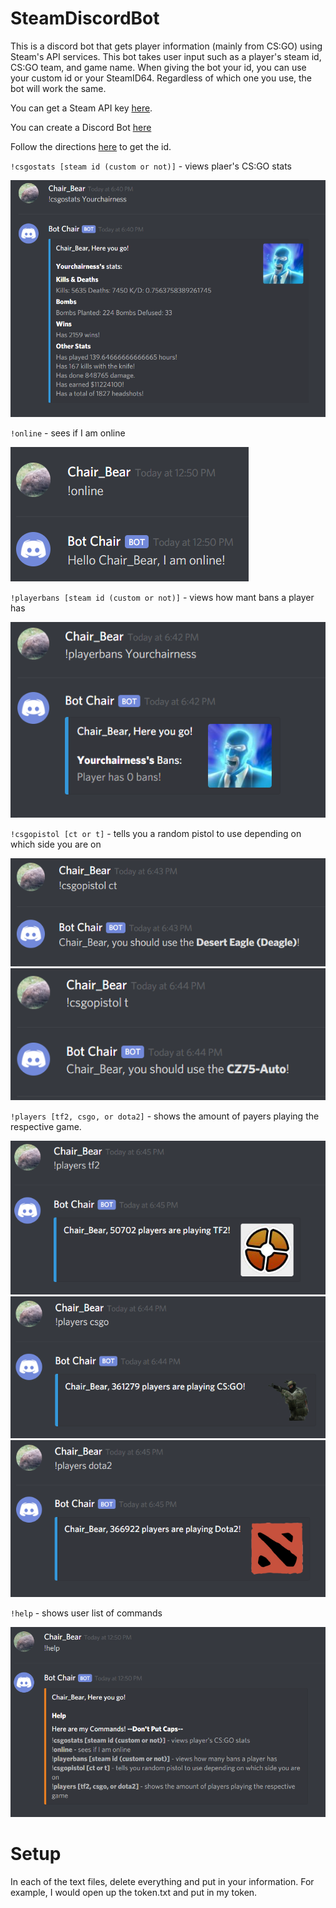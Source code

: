 # SteamDiscordBot
This is a discord bot that gets player information (mainly from CS:GO) using Steam's API services. This bot takes user input such as a player's steam id, CS:GO team, and game name. When giving the bot your id, you can use your custom id or your SteamID64. Regardless of which one you use, the bot will work the same.

You can get a Steam API key [here](https://steamcommunity.com/dev/apikey).

You can create a Discord Bot [here](https://discordapp.com/login?redirect_to=%2Fdevelopers%2Fapplications%2F)

Follow the directions [here](https://support.discordapp.com/hc/en-us/articles/206346498-Where-can-I-find-my-User-Server-Message-ID-) to get the id.


`!csgostats [steam id (custom or not)]` - views plaer's CS:GO stats

<img src="images/!csgostats.PNG" width="700">

`!online` - sees if I am online

<img src="images/!online.PNG">

`!playerbans [steam id (custom or not)]` - views how mant bans a player has

<img src="images/!playerbans.PNG">

`!csgopistol [ct or t]` - tells you a random pistol to use depending on which side you are on

<img src="images/!csgopistolCT.PNG">

<img src="images/!csgopistolT.PNG">

`!players [tf2, csgo, or dota2]` - shows the amount of payers playing the respective game.

<img src="images/!playersTF2.PNG">

<img src="images/!playersCSGO.PNG">

<img src="images/!playersDOTA2.PNG">

`!help` - shows user list of commands

<img src="images/!help.PNG">

# Setup

In each of the text files, delete everything and put in your information. For example, I would open up the token.txt and put in my token.
